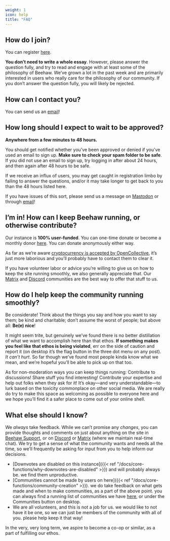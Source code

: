 ```yaml
---
weight: 1
icon: help
title: "FAQ"
---
```

## How do I join?
You can register [here](https://beehaw.org/signup).

**You don’t need to write a whole essay**. However, please answer the question fully, and try to read and engage with at least some of the philosophy of Beehaw. We’ve grown a lot in the past week and are primarily interested in users who really care for the philosophy of our community. If you don’t answer the question fully, you will likely be rejected.

## How can I contact you?

You can send us an [email](mailto:support@beehaw.org)!

## How long should I expect to wait to be approved?
**Anywhere from a few minutes to 48 hours.** 

You should get notified whether you've been approved or denied if you've used an email to sign up. **Make sure to check your spam folder to be safe**. If you did not use an email to sign up, try logging in after about 24 hours, and then again after 48 hours to be safe.

If we receive an influx of users, you may get caught in registration limbo by failing to answer the questions, and/or it may take longer to get back to you than the 48 hours listed here.

If you have issues of this sort, please send us a message on [Mastodon](https://hachyderm.io/@beehaw) or through [email](mailto:support@beehaw.org)!

## I’m in! How can I keep Beehaw running, or otherwise contribute?
Our instance is **100% user-funded**. You can one-time donate or become a monthly donor [here](https://opencollective.com/beehaw-collective/donate). You can donate anonymously either way. 

As far as we’re aware [cryptocurrency is accepted by OpenCollective](https://opencollective.com/foundation/updates/ocf-can-now-receive-cryptocurrency), it’s just more laborious and you’ll probably have to contact them to clear it.

If you have volunteer labor or advice you’re willing to give us on how to keep the site running smoothly, we also generally appreciate that. Our [Matrix](https://matrix.to/#/%23beehaw:matrix.org) and [Discord](https://discord.gg/ZtZzR6TWs2) communities are the best way to offer that stuff to us.

## How do I help keep the community running smoothly?
Be considerate! Think about the things you say and how you want to say them; be kind and charitable; don’t assume the worst of people; but above all: **Be(e) nice**!

It might seem trite, but genuinely we’ve found there is no better distillation of what we want to accomplish here than that ethos. **If something makes you feel like that ethos is being violated**, err on the side of caution and report it (on desktop it’s the flag button in the three dot menu on any post). *It can’t hurt*. So far though we’ve found most people kinda know what we mean, and we’re hopeful you’ll be able to pick up on that too.

As for non-moderation ways you can keep things running: Contribute to discussions! Share stuff you find interesting! Contribute your expertise and help out folks when they ask for it! It’s okay—and very understandable—to lurk based on the toxicity commonplace on other social media. We are really do try to make this space as welcoming as possible to everyone here and we hope you’ll find it a safer place to come out of your online shell.

## What else should I know?
We *always* take feedback. While we can’t promise any *changes*, you can provide thoughts and comments on just about anything on the site in [Beehaw Support](https://beehaw.org/c/support), or on [Discord](https://discord.gg/ZtZzR6TWs2) or [Matrix](https://matrix.to/#/%23beehaw:matrix.org) (where we maintain real-time chat). We try to get a sense of what the community wants and needs all the time, so we’ll frequently be asking for input from you to help inform our decisions.

- [Downvotes are disabled on this instance]({{< ref "/docs/core-functions/why-downvotes-are-disabled" >}}) and will probably always be. we find them unproductive. 
- [Communities cannot be made by users on here]({{< ref "/docs/core-functions/community-creation" >}}). we do take feedback on what gets made and when to make communities, as a part of the above point. you can always find a running list of communities we have [here](https://beehaw.org/communities), or under the Communities button on desktop.
- We are all volunteers, and this is not a job for us. we would like to not have it be one, so we can just be members of the community with all of you. please help keep it that way!

In the very, very long term, we aspire to become a co-op or similar, as a part of fulfilling our ethos.
